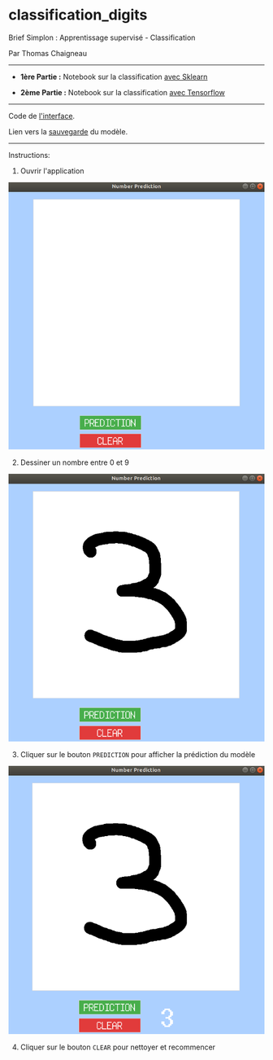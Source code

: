 # classification_digits

Brief Simplon : Apprentissage supervisé - Classification

Par Thomas Chaigneau

---

- **1ère Partie :** Notebook sur la classification [avec Sklearn](./code_part1_classification.ipynb)

- **2ème Partie :** Notebook sur la classification [avec Tensorflow](./code_part2_tensorflow.ipynb)

---

Code de [l'interface](interface.py).

Lien vers la [sauvegarde](mnist_model) du modèle.

---

Instructions:

1. Ouvrir l'application

![home](./app_home.png)

2. Dessiner un nombre entre 0 et 9

![home](./app_draw.png)

3. Cliquer sur le bouton `PREDICTION` pour afficher la prédiction du modèle

![home](./app_pred.png)

4. Cliquer sur le bouton `CLEAR` pour nettoyer et recommencer
